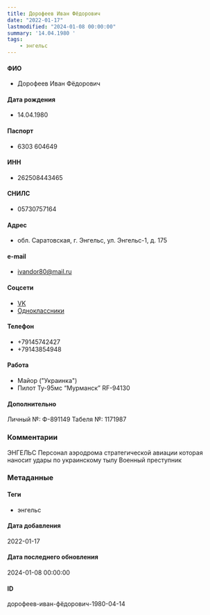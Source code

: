 ```yaml
---
title: Дорофеев Иван Фёдорович
date: "2022-01-17"
lastmodified: "2024-01-08 00:00:00"
summary: '14.04.1980 '
tags: 
    - энгельс
---
```

<!--# pp1-->
<!--## Фигурант-->
<!--### Личные данные-->
#### ФИО
- Дорофеев Иван Фёдорович
#### Дата рождения
- 14.04.1980
#### Паспорт
- 6303 604649
#### ИНН
- 262508443465
#### СНИЛС
- 05730757164
#### Адрес
- обл. Саратовская, г. Энгельс, ул. Энгельс-1, д. 175
#### e-mail
- ivandor80@mail.ru
#### Соцсети
- [VK](https://vk.com/id387505712)
- [Одноклассники](https://ok.ru/profile/139739401381)
#### Телефон
- +79145742427
- +79143854948
#### Работа
- Майор ("Украинка")
- Пилот Ту-95мс “Мурманск” RF-94130
#### Дополнительно
Личный №: Ф-891149
Табеля №: 1171987
### Комментарии
ЭНГЕЛЬС
Персонал аэродрома стратегической авиации которая наносит удары по украинскому тылу
Военный преступник
### Метаданные
#### Теги
- энгельс
#### Дата добавления
2022-01-17
#### Дата последнего обновления
2024-01-08 00:00:00
#### ID
дорофеев-иван-фёдорович-1980-04-14
<!--## END;-->
